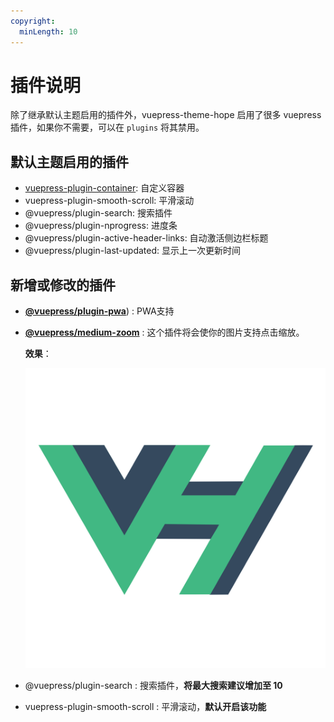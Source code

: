 ```yaml
---
copyright:
  minLength: 10
---
```


# 插件说明

除了继承默认主题启用的插件外，vuepress-theme-hope 启用了很多 vuepress 插件，如果你不需要，可以在 `plugins` 将其禁用。

## 默认主题启用的插件

- [vuepress-plugin-container](container.md): 自定义容器
- vuepress-plugin-smooth-scroll: 平滑滚动
- @vuepress/plugin-search: 搜索插件
- @vuepress/plugin-nprogress: 进度条
- @vuepress/plugin-active-header-links: 自动激活侧边栏标题
- @vuepress/plugin-last-updated: 显示上一次更新时间

## 新增或修改的插件

- [**@vuepress/plugin-pwa**](pwa.md)) <MyBadge text="新增" /> <MyBadge text="默认中文" type="warn" />: PWA支持

- [**@vuepress/medium-zoom**](medium-zoom.md) <MyBadge text="新增" />: 这个插件将会使你的图片支持点击缩放。

  **效果**：

  ![logo](/logo.svg)

- @vuepress/plugin-search <MyBadge text="默认配置修改" type="warn" />: 搜索插件，**将最大搜索建议增加至 10**

- vuepress-plugin-smooth-scroll <MyBadge text="默认配置修改" type="warn" />: 平滑滚动，**默认开启该功能**
